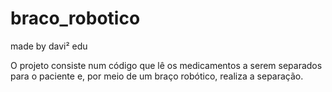 # braco_robotico
made by davi² edu

O projeto consiste num código que lê os medicamentos a serem separados para o paciente e, por meio de um braço robótico, realiza a separação.
